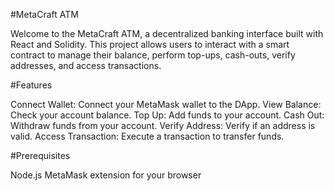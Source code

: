 #MetaCraft ATM

Welcome to the MetaCraft ATM, a decentralized banking interface built with React and Solidity. This project allows users to interact with a smart contract to manage their balance, perform top-ups, cash-outs, verify addresses, and access transactions.

#Features

Connect Wallet: Connect your MetaMask wallet to the DApp.
View Balance: Check your account balance.
Top Up: Add funds to your account.
Cash Out: Withdraw funds from your account.
Verify Address: Verify if an address is valid.
Access Transaction: Execute a transaction to transfer funds.

#Prerequisites

Node.js
MetaMask extension for your browser

